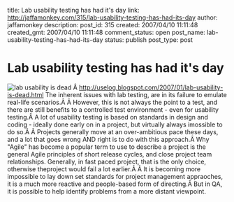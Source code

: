 title: Lab usability testing has had it's day
link: http://jaffamonkey.com/315/lab-usability-testing-has-had-its-day
author: jaffamonkey
description: 
post_id: 315
created: 2007/04/10 11:11:48
created_gmt: 2007/04/10 11:11:48
comment_status: open
post_name: lab-usability-testing-has-had-its-day
status: publish
post_type: post

# Lab usability testing has had it's day

![lab usability is dead](http://farm1.static.flickr.com/71/166930445_606cd8fd01.jpg?v=0) Â <http://uselog.blogspot.com/2007/01/lab-usability-is-dead.html> The inherent issues with lab testing, are in its failure to emulate real-life scenarios.Â Â However, this is not always the point to a test, and there are still benefits to a controlled test environment - even for usability testing.Â A lot of usability testing is based on standards in design and coding - ideally done early on in a project, but virtually always imossible to do so.Â Â Projects generally move at an over-ambitious pace these days, and a lot that goes wrong AND right is to do with this approach.Â Why "Agile" has become a popular term to use to describe a project is the general Agile principles of short release cycles, and close project team relationships. Generally, in fast paced project, that is the only choice, otherwise theproject would fail a lot earlier.Â Â It is becoming more impossible to lay down set standards for project management appraoches, it is a much more reactive and people-based form of directing.Â But in QA, it is possible to help identify problems from a more distant viewpoint.